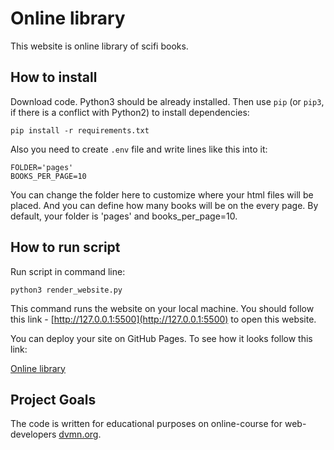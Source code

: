 # Online library

This website is online library of scifi books.


## How to install

Download code.
Python3 should be already installed. 
Then use `pip` (or `pip3`, if there is a conflict with Python2) to install dependencies:
```
pip install -r requirements.txt
```

Also you need to create `.env` file and write lines like this into it:

```
FOLDER='pages'
BOOKS_PER_PAGE=10
```

You can change the folder here to customize where your html files will be placed. And you can define how many books 
will be on the every page. By default, your folder is 'pages' and books_per_page=10.

## How to run script

Run script in command line:
```
python3 render_website.py
```

This command runs the website on your local machine. You should follow this link - [http://127.0.0.1:5500](http://127.0.0.1:5500) to open this 
website.


You can deploy your site on GitHub Pages. To see how it looks follow this link:

[Online library](https://mukhametdinovigor.github.io/online_library/pages)



## Project Goals

The code is written for educational purposes on online-course for web-developers [dvmn.org](https://dvmn.org/).
